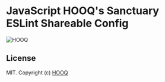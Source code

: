 # JavaScript HOOQ's Sanctuary ESLint Shareable Config

![HOOQ](https://hooq.tv/img/logo.png)

## License

MIT. Copyright (c) [HOOQ](https://hooq.tv/is)
